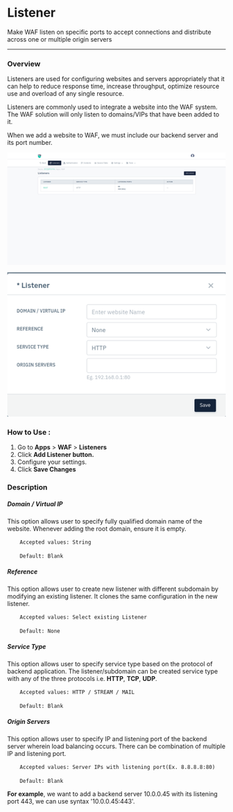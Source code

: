 # Listener 
Make WAF listen on specific ports to accept connections and distribute across one or multiple origin servers

---

### Overview 
Listeners are used for configuring websites and servers appropriately that it can help to reduce response time, increase throughput, optimize resource use and overload of any single resource. 

Listeners are commonly used to integrate a website into the WAF system. The WAF solution will only listen to domains/VIPs that have been added to it.

When we add a website to WAF, we must include our backend server and its port number.

![Listener](/img/waf/v8/docs/listeners.png)

![Listener](/img/waf/v7/docs/addinglisteners.png)

### How to Use :
1. Go to **Apps** > **WAF** > **Listeners**
2. Click **Add Listener button.**
3. Configure your settings.
4. Click **Save Changes**

### Description  
 
##### **Domain / Virtual IP**
This option allows user to specify fully qualified domain name of the website. Whenever adding the root domain, ensure it is empty.

```
    Accepted values: String

    Default: Blank 
```


##### **Reference**
This option allows user to create new listener with different subdomain by modifying an existing listener. It clones the same configuration in the new listener.

```
    Accepted values: Select existing Listener

    Default: None 
```


##### **Service Type**
This option allows user to specify service type based on the protocol of backend application. The listener/subdomain can be created service type with any of the three protocols i.e. **HTTP**, **TCP**, **UDP**.

```
    Accepted values: HTTP / STREAM / MAIL

    Default: Blank 
```


##### **Origin Servers**
This option allows user to specify IP and listening port of the backend server wherein load balancing occurs. There can be combination of multiple IP and listening port.

```
    Accepted values: Server IPs with listening port(Ex. 8.8.8.8:80)

    Default: Blank 
```


**For example**, we want to add a backend server 10.0.0.45 with its listening port 443, we can use syntax '10.0.0.45:443'.